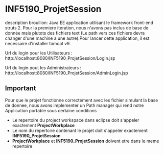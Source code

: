 # INF5190_ProjetSession

description brouillon:
Java EE application utilisant le framework front-end struts 2. Pour la premiere iteration, nous n'avons pas inclus de base de donnée mais plutots des fichiers text (Le path vers ces fichiers devra changer d'une machine a une autre).Pour lancer cette application, il est necessaire d'installer tomcat v9.


Url du login pour les Utilisateurs : http://localhost:8080/INF5190_ProjetSession/Login.jsp

Url du login pout les Administrateurs : http://localhost:8080/INF5190_ProjetSession/AdminLogin.jsp

## Important

Pour que le projet fonctionne correctement avec les fichier simulant la base de donnee, nous avons implementer un Path manager qui rend notre Application portable sous certaine conditions

- Le repertoire du project workspace dans eclipse doit s'appeler exactement **ProjectWorkplace**
- Le nom du repertoire contenant le projet doit s'appeler exactement  **INF5190_ProjetSession**
-  **ProjectWorkplace** et  **INF5190_ProjetSession** doivent etre dans le meme repertoire
